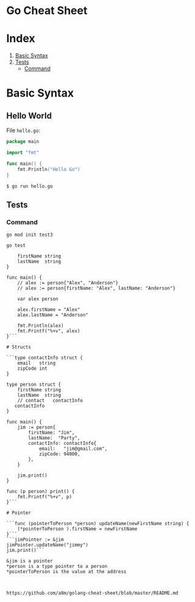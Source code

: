 # Go Cheat Sheet

# Index
1. [Basic Syntax](#basic-syntax)
2. [Tests](#tests)
    * [Command](#command)

# Basic Syntax

## Hello World
File `hello.go`:
```go
package main

import "fmt"

func main() {
    fmt.Println("Hello Go")
}
```
`$ go run hello.go`

## Tests
### Command

`go mod init test3`

`go test`


````type person struct {
	firstName string
	lastName  string
}

func main() {
	// alex := person{"Alex", "Anderson"}
	// alex := person{firstName: "Alex", lastName: "Anderson"}

	var alex person

	alex.firstName = "Alex"
	alex.lastName = "Anderson"

	fmt.Println(alex)
	fmt.Printf("%+v", alex)
}```

# Structs

```type contactInfo struct {
	email   string
	zipCode int
}

type person struct {
	firstName string
	lastName  string
	// contact   contactInfo
   contactInfo
}

func main() {
	jim := person{
		firstName: "Jim",
		lastName:  "Party",
		contactInfo: contactInfo{
			email:   "jim@gmail.com",
			zipCode: 94000,
		},
	}

	jim.print()
}

func (p person) print() {
	fmt.Printf("%+v", p)
}```

# Pointer

```func (pointerToPerson *person) updateName(newFirstName string) {
	(*pointerToPerson ).firstName = newFirstName
}```
```jimPointer := &jim
jimPointer.updateName("jimmy")
jim.print()```

&jim is a pointer
*person is a type pointer to a person
*pointerToPerson is the value at the address



https://github.com/a8m/golang-cheat-sheet/blob/master/README.md
